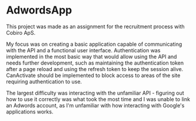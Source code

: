 # AdwordsApp

This project was made as an assignment for the recruitment process with Cobiro ApS.

My focus was on creating a basic application capable of communicating with the API and a functional user interface.
Authentication was implemented in the most basic way that would allow using the API and needs further development,
such as maintaining the authentication token after a page reload and using the refresh token to keep the session alive.
CanActivate should be implemented to block access to areas of the site requiring authentication to use.

The largest difficulty was interacting with the unfamiliar API - figuring out how to use it correctly was what took the most time
and I was unable to link an Adwords account, as I'm unfamiliar with how interacting with Google's applications works.
